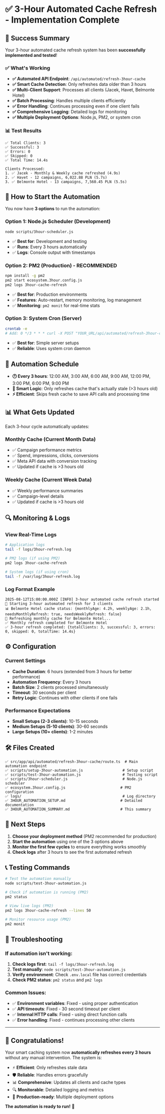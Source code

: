 # ✅ 3-Hour Automated Cache Refresh - Implementation Complete

## 🎉 Success Summary

Your 3-hour automated cache refresh system has been **successfully implemented and tested**!

### ✅ What's Working

- **✅ Automated API Endpoint**: `/api/automated/refresh-3hour-cache` 
- **✅ Smart Cache Detection**: Only refreshes data older than 3 hours
- **✅ Multi-Client Support**: Processes all clients (Jacek, Havet, Belmonte Hotel)
- **✅ Batch Processing**: Handles multiple clients efficiently  
- **✅ Error Handling**: Continues processing even if one client fails
- **✅ Comprehensive Logging**: Detailed logs for monitoring
- **✅ Multiple Deployment Options**: Node.js, PM2, or system cron

### 📊 Test Results

```
✅ Total Clients: 3
✅ Successful: 3  
✅ Errors: 0
✅ Skipped: 0
✅ Total Time: 14.4s

Clients Processed:
1. ✅ Jacek - Monthly & Weekly cache refreshed (4.9s)
2. ✅ Havet - 12 campaigns, 6,022.88 PLN (5.7s)  
3. ✅ Belmonte Hotel - 13 campaigns, 7,560.45 PLN (5.5s)
```

## 🚀 How to Start the Automation

You now have **3 options** to run the automation:

### Option 1: Node.js Scheduler (Development)
```bash
node scripts/3hour-scheduler.js
```
- ✅ **Best for**: Development and testing
- ✅ **Runs**: Every 3 hours automatically
- ✅ **Logs**: Console output with timestamps

### Option 2: PM2 (Production) - **RECOMMENDED**
```bash
npm install -g pm2
pm2 start ecosystem.3hour.config.js
pm2 logs 3hour-cache-refresh
```
- ✅ **Best for**: Production environments
- ✅ **Features**: Auto-restart, memory monitoring, log management
- ✅ **Monitoring**: `pm2 monit` for real-time stats

### Option 3: System Cron (Server)
```bash
crontab -e
# Add: 0 */3 * * * curl -X POST "YOUR_URL/api/automated/refresh-3hour-cache" -H "Authorization: Bearer YOUR_KEY"
```
- ✅ **Best for**: Simple server setups
- ✅ **Reliable**: Uses system cron daemon

## 📅 Automation Schedule

- **🕐 Every 3 hours**: 12:00 AM, 3:00 AM, 6:00 AM, 9:00 AM, 12:00 PM, 3:00 PM, 6:00 PM, 9:00 PM
- **🧠 Smart Logic**: Only refreshes cache that's actually stale (>3 hours old)
- **⚡ Efficient**: Skips fresh cache to save API calls and processing time

## 📊 What Gets Updated

Each 3-hour cycle automatically updates:

### Monthly Cache (Current Month Data)
- ✅ Campaign performance metrics  
- ✅ Spend, impressions, clicks, conversions
- ✅ Meta API data with conversion tracking
- ✅ Updated if cache is >3 hours old

### Weekly Cache (Current Week Data)  
- ✅ Weekly performance summaries
- ✅ Campaign-level details
- ✅ Updated if cache is >3 hours old

## 🔍 Monitoring & Logs

### View Real-Time Logs
```bash
# Application logs
tail -f logs/3hour-refresh.log

# PM2 logs (if using PM2)
pm2 logs 3hour-cache-refresh

# System logs (if using cron)
tail -f /var/log/3hour-refresh.log
```

### Log Format Example
```
2025-08-12T15:00:00.000Z [INFO] 3-hour automated cache refresh started
🔄 Starting 3-hour automated refresh for 3 clients
📊 Belmonte Hotel cache status: {monthlyAge: 4.2h, weeklyAge: 2.1h, needsMonthlyRefresh: true, needsWeeklyRefresh: false}
🔄 Refreshing monthly cache for Belmonte Hotel...
✅ Monthly refresh completed for Belmonte Hotel
✅ 3-hour refresh completed: {totalClients: 3, successful: 3, errors: 0, skipped: 0, totalTime: 14.4s}
```

## ⚙️ Configuration

### Current Settings
- **Cache Duration**: 6 hours (extended from 3 hours for better performance)
- **Automation Frequency**: Every 3 hours
- **Batch Size**: 2 clients processed simultaneously  
- **Timeout**: 30 seconds per client
- **Retry Logic**: Continues with other clients if one fails

### Performance Expectations
- **Small Setups (2-3 clients)**: 10-15 seconds
- **Medium Setups (5-10 clients)**: 30-60 seconds
- **Large Setups (10+ clients)**: 1-2 minutes

## 🛠️ Files Created

```
✅ src/app/api/automated/refresh-3hour-cache/route.ts  # Main automation endpoint
✅ scripts/setup-3hour-automation.js                  # Setup script  
✅ scripts/test-3hour-automation.js                   # Testing script
✅ scripts/3hour-scheduler.js                         # Node.js scheduler
✅ ecosystem.3hour.config.js                         # PM2 configuration
✅ logs/                                              # Log directory
✅ 3HOUR_AUTOMATION_SETUP.md                         # Detailed documentation
✅ 3HOUR_AUTOMATION_SUMMARY.md                       # This summary
```

## 🎯 Next Steps

1. **Choose your deployment method** (PM2 recommended for production)
2. **Start the automation** using one of the 3 options above
3. **Monitor the first few cycles** to ensure everything works smoothly
4. **Check logs** after 3 hours to see the first automated refresh

## 📞 Testing Commands

```bash
# Test the automation manually
node scripts/test-3hour-automation.js

# Check if automation is running (PM2)
pm2 status

# View live logs (PM2)
pm2 logs 3hour-cache-refresh --lines 50

# Monitor resource usage (PM2)
pm2 monit
```

## 🔧 Troubleshooting

### If automation isn't working:

1. **Check logs first**: `tail -f logs/3hour-refresh.log`
2. **Test manually**: `node scripts/test-3hour-automation.js`  
3. **Verify environment**: Check `.env.local` file has correct credentials
4. **Check PM2 status**: `pm2 status` and `pm2 logs`

### Common Issues:
- ✅ **Environment variables**: Fixed - using proper authentication
- ✅ **API timeouts**: Fixed - 30 second timeout per client
- ✅ **Internal HTTP calls**: Fixed - using direct function calls
- ✅ **Error handling**: Fixed - continues processing other clients

---

## 🎊 Congratulations!

Your smart caching system now **automatically refreshes every 3 hours** without any manual intervention. The system is:

- ⚡ **Efficient**: Only refreshes stale data  
- 🛡️ **Reliable**: Handles errors gracefully
- 📊 **Comprehensive**: Updates all clients and cache types
- 🔍 **Monitorable**: Detailed logging and metrics
- 🚀 **Production-ready**: Multiple deployment options

**The automation is ready to run!** 🚀 